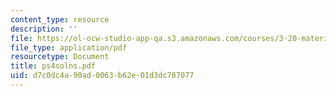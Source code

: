 ```yaml
---
content_type: resource
description: ''
file: https://ol-ocw-studio-app-qa.s3.amazonaws.com/courses/3-20-materials-at-equilibrium-sma-5111-fall-2003/d7c0dc4a90ad0063b62e01d3dc787077_ps4solns.pdf
file_type: application/pdf
resourcetype: Document
title: ps4solns.pdf
uid: d7c0dc4a-90ad-0063-b62e-01d3dc787077
---
```

